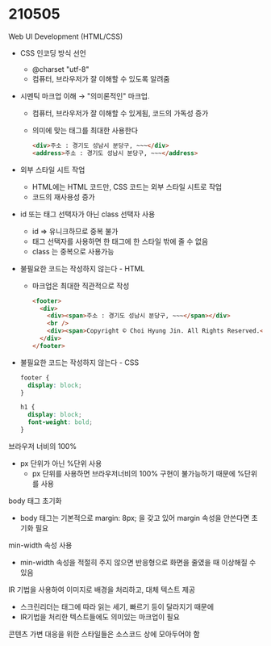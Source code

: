 # 210505

Web UI Development (HTML/CSS)

- CSS 인코딩 방식 선언

  - @charset "utf-8"
  - 컴퓨터, 브라우저가 잘 이해할 수 있도록 알려줌

- 시멘틱 마크업 이해 → "의미론적인" 마크업.

  - 컴퓨터, 브라우저가 잘 이해할 수 있게됨, 코드의 가독성 증가
  - 의미에 맞는 태그를 최대한 사용한다

    ```html
    <div>주소 : 경기도 성남시 분당구, ~~~</div>
    <address>주소 : 경기도 성남시 분당구, ~~~</address>
    ```

- 외부 스타일 시트 작업

  - HTML에는 HTML 코드만, CSS 코드는 외부 스타일 시트로 작업
  - 코드의 재사용성 증가

- id 또는 태그 선택자가 아닌 class 선택자 사용

  - id ⇒ 유니크하므로 중복 불가
  - 태그 선택자를 사용하면 한 태그에 한 스타일 밖에 줄 수 없음
  - class 는 중복으로 사용가능

- 불필요한 코드는 작성하지 않는다 - HTML

  - 마크업은 최대한 직관적으로 작성

    ```html
    <footer>
      <div>
        <div><span>주소 : 경기도 성남시 분당구, ~~~</span></div>
        <br />
        <div><span>Copyright © Choi Hyung Jin. All Rights Reserved.</span></div>
      </div>
    </footer>
    ```

- 불필요한 코드는 작성하지 않는다 - CSS

  ```css
  footer {
    display: block;
  }

  h1 {
    display: block;
    font-weight: bold;
  }
  ```

브라우저 너비의 100%

- px 단위가 아닌 %단위 사용
  - px 단위를 사용하면 브라우저너비의 100% 구현이 불가능하기 때문에 %단위를 사용

body 태그 초기화

- body 태그는 기본적으로 margin: 8px; 을 갖고 있어 margin 속성을 안쓴다면 초기화 필요

min-width 속성 사용

- min-width 속성을 적절히 주지 않으면 반응형으로 화면을 줄였을 때 이상해질 수 있음

IR 기법을 사용하여 이미지로 배경을 처리하고, 대체 텍스트 제공

- 스크린리더는 태그에 따라 읽는 세기, 빠르기 등이 달라지기 때문에
- IR기법을 처리한 텍스트들에도 의미있는 마크업이 필요

콘텐츠 가변 대응을 위한 스타일들은 소스코드 상에 모아두어야 함
